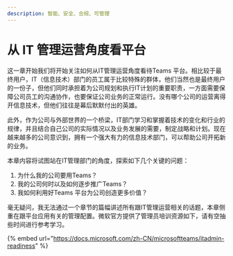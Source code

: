 ```yaml
---
description: 智能、安全、合规、可管理
---
```


# 从 IT 管理运营角度看平台

这一章开始我们将开始关注如何从IT管理运营角度看待Teams 平台。相比较于最终用户，IT（信息技术）部门的员工属于比较特殊的群体，他们当然也是最终用户的一份子，但他们同时承担着为公司规划和执行IT计划的重要职责，一方面需要保障公司员工的沟通协作，也要保证公司业务的正常运行。没有哪个公司的运营离得开信息技术，但他们往往是幕后默默付出的英雄。

此外，作为公司与外部世界的一个桥梁，IT部门学习和掌握着技术的变化和行业的规律，并且结合自己公司的实际情况以及业务发展的需要，制定战略和计划。现在越来越多的公司意识到，拥有一个强大有力的信息技术部门，可以帮助公司开拓新的业务。

本章内容将试图站在IT管理部门的角度，探索如下几个关键的问题：

1. 为什么我的公司要用Teams？
2. 我的公司何时以及如何逐步推广Teams？
3. 我如何利用好Teams 平台为公司创造更多价值？

毫无疑问，我无法通过一个章节的篇幅讲述所有跟IT管理运营相关的话题，本章侧重在跟平台应用有关的管理配置。微软官方提供了管理员培训资源如下，请有空抽些时间进行参考学习。

{% embed url="https://docs.microsoft.com/zh-CN/microsoftteams/itadmin-readiness" %}

